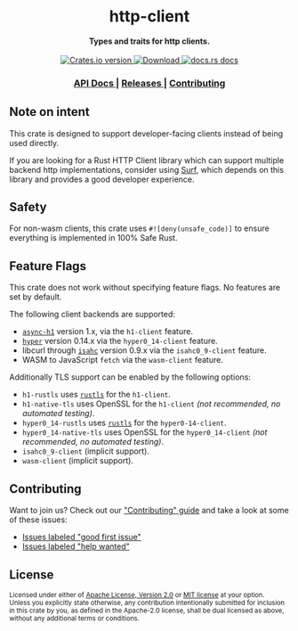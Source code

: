 <h1 align="center">http-client</h1>
<div align="center">
  <strong>
    Types and traits for http clients.
  </strong>
</div>

<br />

<div align="center">
  <!-- Crates version -->
  <a href="https://crates.io/crates/http-client">
    <img src="https://img.shields.io/crates/v/http-client.svg?style=flat-square"
    alt="Crates.io version" />
  </a>
  <!-- Downloads -->
  <a href="https://crates.io/crates/http-client">
    <img src="https://img.shields.io/crates/d/http-client.svg?style=flat-square"
      alt="Download" />
  </a>
  <!-- docs.rs docs -->
  <a href="https://docs.rs/http-client">
    <img src="https://img.shields.io/badge/docs-latest-blue.svg?style=flat-square"
      alt="docs.rs docs" />
  </a>
</div>

<div align="center">
  <h3>
    <a href="https://docs.rs/http-client">
      API Docs
    </a>
    <span> | </span>
    <a href="https://github.com/http-rs/http-client/releases">
      Releases
    </a>
    <span> | </span>
    <a href="https://github.com/http-rs/http-client/blob/main/.github/CONTRIBUTING.md">
      Contributing
    </a>
  </h3>
</div>

## Note on intent

This crate is designed to support developer-facing clients instead of being used directly.

If you are looking for a Rust HTTP Client library which can support multiple backend http implementations,
consider using [Surf](https://crates.io/crates/surf), which depends on this library and provides a good developer experience.

## Safety

For non-wasm clients, this crate uses ``#![deny(unsafe_code)]`` to ensure everything is implemented in
100% Safe Rust.


## Feature Flags

This crate does not work without specifying feature flags. No features are set by default.

The following client backends are supported:
- [`async-h1`]() version 1.x, via the `h1-client` feature.
- [`hyper`]() version 0.14.x via the `hyper0_14-client` feature.
- libcurl through [`isahc`]() version 0.9.x via the `isahc0_9-client` feature.
- WASM to JavaScript `fetch` via the `wasm-client` feature.

Additionally TLS support can be enabled by the following options:
- `h1-rustls` uses [`rustls`](https://crates.io/crates/rustls) for the `h1-client`.
- `h1-native-tls` uses OpenSSL for the `h1-client` _(not recommended, no automated testing)_.
- `hyper0_14-rustls` uses [`rustls`](https://crates.io/crates/rustls) for the `hyper0-14-client`.
- `hyper0_14-native-tls` uses OpenSSL for the `hyper0_14-client` _(not recommended, no automated testing)_.
- `isahc0_9-client` (implicit support).
- `wasm-client` (implicit support).

## Contributing

Want to join us? Check out our ["Contributing" guide][contributing] and take a
look at some of these issues:

- [Issues labeled "good first issue"][good-first-issue]
- [Issues labeled "help wanted"][help-wanted]

[contributing]: https://github.com/http-rs/http-client/blob/main/.github/CONTRIBUTING.md
[good-first-issue]: https://github.com/http-rs/http-client/labels/good%20first%20issue
[help-wanted]: https://github.com/http-rs/http-client/labels/help%20wanted

## License

<sup>
Licensed under either of <a href="LICENSE-APACHE">Apache License, Version
2.0</a> or <a href="LICENSE-MIT">MIT license</a> at your option.
</sup>

<br/>

<sub>
Unless you explicitly state otherwise, any contribution intentionally submitted
for inclusion in this crate by you, as defined in the Apache-2.0 license, shall
be dual licensed as above, without any additional terms or conditions.
</sub>
